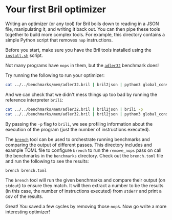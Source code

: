 # Your first Bril optimizer

Writing an optimizer (or any tool) for Bril 
 boils down to reading in a JSON file, manipulating it, and writing it back out.
You can then pipe these tools together to build more complex tools.
For example, this directory contains a simple Python script that removes `nop` instructions.

Before you start, make sure you have the Bril tools installed using the [`install.sh`](../../install.sh) script.

Not many programs have `nops` in them,
 but the [`adler32`](../../benchmarks/mem/adler32.bril) benchmark does!

Try running the following to run your optimizer:
```sh
cat ../../benchmarks/mem/adler32.bril | bril2json | python3 global_constant_prop.py | bril2txt
```

And we can check that we didn't mess things up too bad by running the reference interpreter `brili`:
```sh
cat ../../benchmarks/mem/adler32.bril | bril2json | brili -p
cat ../../benchmarks/mem/adler32.bril | bril2json | python3 global_constant_prop.py | brili -p
```

By passing the `-p` flag to `brili`, we see profiling information about the execution of the program (just the number of instructions executed).

The [`brench`](https://capra.cs.cornell.edu/bril/tools/brench.html) 
 tool can be used to orchestrate running benchmarks and comparing the output of different passes.
This directory includes and example TOML file to configure `brench` to
 run the `remove_nops` pass on call the benchmarks in the `benchmarks` directory.
Check out the `brench.toml` file and run the following to see the results:
```sh
brench brench.toml
```

The `brench` tool will run the given benchmarks
 and compare their output (on `stdout`) to ensure they match.
It will then extract a number to be the results 
 (in this case, the number of instructions executed) 
 from `stderr` and print a csv of the results.

Great! You saved a few cycles by removing those `nop`s. Now go write a more interesting optimizer!